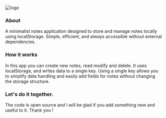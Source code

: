 ![logo](https://github.com/user-attachments/assets/f4a16ea9-c958-4bc7-b747-426abc07fb7f)

### About

A minimalist notes application designed to store and manage notes locally using localStorage. 
Simple, efficient, and always accessible without external dependencies.

### How it works

In this app you can create new notes, read modify and delete. 
It uses localStorage, and writes data to a single key. 
Using a single key allows you to simplify data handling and easily add fields for notes without changing the storage structure. 

### Let's do it together. 

The code is open source and I will be glad if you add something new and useful to it. Thank you !
